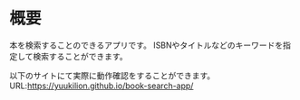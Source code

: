 # 概要
本を検索することのできるアプリです。
ISBNやタイトルなどのキーワードを指定して検索することができます。

以下のサイトにて実際に動作確認をすることができます。
URL:https://yuukilion.github.io/book-search-app/
